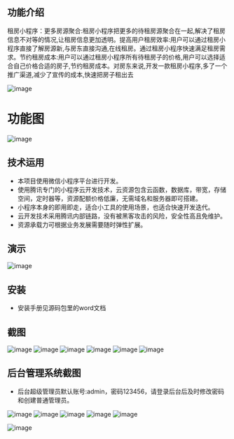 ## 功能介绍 
租房小程序：更多房源聚合:租房小程序把更多的待租房源聚合在一起,解决了租房信息不对等的情况,让租房信息更加透明。提高用户租房效率:用户可以通过租房小程序直接了解房源新,与房东直接沟通,在线租房。通过租房小程序快速满足租房需求。节约租房成本:用户可以通过租房小程序所有待租房子的价格,用户可以选择适合自己价格合适的房子,节约租房成本。对房东来说,开发一款租房小程序,多了一个推广渠道,减少了宣传的成本,快速把房子租出去

 ![image](https://user-images.githubusercontent.com/115377343/194777288-6b5b7f33-0b0c-416d-9fb7-8500e929e9e7.png)



# 功能图
 ![image](https://user-images.githubusercontent.com/115377343/194777289-fa604d31-4aed-4bd1-aa89-54b7c27aefce.png)



## 技术运用
- 本项目使用微信小程序平台进行开发。
- 使用腾讯专门的小程序云开发技术，云资源包含云函数，数据库，带宽，存储空间，定时器等，资源配额价格低廉，无需域名和服务器即可搭建。
- 小程序本身的即用即走，适合小工具的使用场景，也适合快速开发迭代。
- 云开发技术采用腾讯内部链路，没有被黑客攻击的风险，安全性高且免维护。
- 资源承载力可根据业务发展需要随时弹性扩展。  



 


## 演示  
![image](https://user-images.githubusercontent.com/115377343/194777285-8cecfb1b-5ef1-4e89-b16b-c8973af9893b.png)


## 安装

- 安装手册见源码包里的word文档




## 截图 
![image](https://user-images.githubusercontent.com/115377343/194777293-ad643ddb-7c39-4330-859d-24aca6bc6e26.png)
![image](https://user-images.githubusercontent.com/115377343/194777295-fbc3e8fe-7a90-4693-9447-2913b7a07edf.png)
![image](https://user-images.githubusercontent.com/115377343/194777301-78622657-86c5-44cb-9128-08d44008c73f.png)
![image](https://user-images.githubusercontent.com/115377343/194777303-f88f507b-4c82-437d-8a8d-e31e4fddb283.png)
![image](https://user-images.githubusercontent.com/115377343/194777304-093c77eb-15a6-4f00-be66-12019a1bf522.png)
![image](https://user-images.githubusercontent.com/115377343/194777306-79f08d83-7653-4eb4-8978-5e9b08ab427c.png)


## 后台管理系统截图 
- 后台超级管理员默认账号:admin，密码123456，请登录后台后及时修改密码和创建普通管理员。
 
![image](https://user-images.githubusercontent.com/115377343/194777310-7b1bc022-c059-43ea-951f-5ef0d344f864.png)
![image](https://user-images.githubusercontent.com/115377343/194777312-3f558449-e18d-400b-9f93-ce4c30bdbdbf.png)
![image](https://user-images.githubusercontent.com/115377343/194777317-404002d4-386c-4c07-b056-4a9ff6ed4d0b.png)
![image](https://user-images.githubusercontent.com/115377343/194777318-c8b6d4c2-4d4d-4459-8ae0-483196b04ae5.png)
![image](https://user-images.githubusercontent.com/115377343/194777321-54c8d1ff-d110-4734-bf02-f96ce4dd499f.png)

![image](https://user-images.githubusercontent.com/115377343/194777324-5b30516d-6f32-4ded-9c69-a49218d2463c.png)



